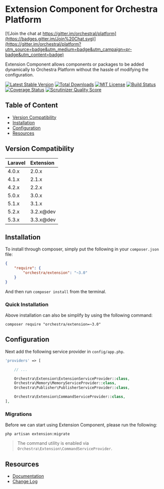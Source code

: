 Extension Component for Orchestra Platform
==============

[![Join the chat at https://gitter.im/orchestral/platform](https://badges.gitter.im/Join%20Chat.svg)](https://gitter.im/orchestral/platform?utm_source=badge&utm_medium=badge&utm_campaign=pr-badge&utm_content=badge)

Extension Component allows components or packages to be added dynamically to Orchestra Platform without the hassle of modifying the configuration.

[![Latest Stable Version](https://img.shields.io/github/release/orchestral/extension.svg?style=flat-square)](https://packagist.org/packages/orchestra/extension)
[![Total Downloads](https://img.shields.io/packagist/dt/orchestra/extension.svg?style=flat-square)](https://packagist.org/packages/orchestra/extension)
[![MIT License](https://img.shields.io/packagist/l/orchestra/extension.svg?style=flat-square)](https://packagist.org/packages/orchestra/extension)
[![Build Status](https://img.shields.io/travis/orchestral/extension/master.svg?style=flat-square)](https://travis-ci.org/orchestral/extension)
[![Coverage Status](https://img.shields.io/coveralls/orchestral/extension/master.svg?style=flat-square)](https://coveralls.io/r/orchestral/extension?branch=master)
[![Scrutinizer Quality Score](https://img.shields.io/scrutinizer/g/orchestral/extension/master.svg?style=flat-square)](https://scrutinizer-ci.com/g/orchestral/extension/)

## Table of Content

* [Version Compatibility](#version-compatibility)
* [Installation](#installation)
* [Configuration](#configuration)
* [Resources](#resources)

## Version Compatibility

Laravel    | Extension
:----------|:----------
 4.0.x     | 2.0.x
 4.1.x     | 2.1.x
 4.2.x     | 2.2.x
 5.0.x     | 3.0.x
 5.1.x     | 3.1.x
 5.2.x     | 3.2.x@dev
 5.3.x     | 3.3.x@dev

## Installation

To install through composer, simply put the following in your `composer.json` file:

```json
{
    "require": {
        "orchestra/extension": "~3.0"
    }
}
```

And then run `composer install` from the terminal.

### Quick Installation

Above installation can also be simplify by using the following command:

    composer require "orchestra/extension=~3.0"

## Configuration

Next add the following service provider in `config/app.php`.

```php
'providers' => [

    // ...

    Orchestra\Extension\ExtensionServiceProvider::class,
    Orchestra\Memory\MemoryServiceProvider::class,
    Orchestra\Publisher\PublisherServiceProvider::class,

    Orchestra\Extension\CommandServiceProvider::class,
],
```

### Migrations

Before we can start using Extension Component, please run the following:

    php artisan extension:migrate

> The command utility is enabled via `Orchestra\Extension\CommandServiceProvider`.

## Resources

* [Documentation](http://orchestraplatform.com/docs/latest/components/extension)
* [Change Log](http://orchestraplatform.com/docs/latest/components/extension/changes#v3-3)
